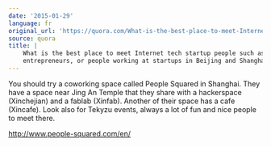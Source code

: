 ```yaml
---
date: '2015-01-29'
language: fr
original_url: 'https://quora.com/What-is-the-best-place-to-meet-Internet-tech-startup-people-such-as-VCs-entrepreneurs-or-people-working-at-startups-in-Beijing-and-Shanghai/answer/Clément-Renaud'
source: quora
title: |
    What is the best place to meet Internet tech startup people such as VCs,
    entrepreneurs, or people working at startups in Beijing and Shanghai?
---
```


You should try a coworking space called People Squared in Shanghai. They
have a space near Jing An Temple that they share with a hackerspace
(Xinchejian) and a fablab (Xinfab). Another of their space has a cafe
(Xincafe). Look also for Tekyzu events, always a lot of fun and nice
people to meet there. 
 
<http://www.people-squared.com/en/>

